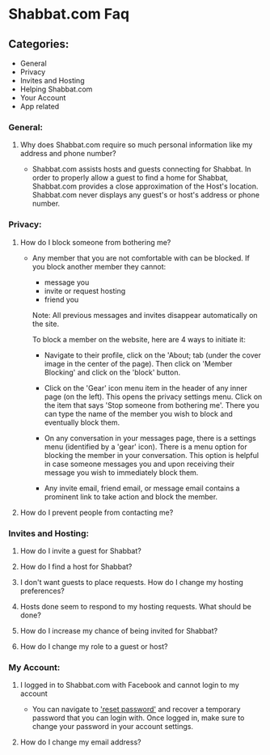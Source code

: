 
# Shabbat.com Faq

## Categories:

- General
- Privacy
- Invites and Hosting
- Helping Shabbat.com
- Your Account
- App related



### General:

1. Why does Shabbat.com require so much personal information like my address and phone number?

    * Shabbat.com assists hosts and guests connecting for Shabbat. In order to properly allow
      a guest to find a home for Shabbat, Shabbat.com provides a close approximation of the Host's location.
      Shabbat.com never displays any guest's or host's address or phone number.



### Privacy:

1.  How do I block someone from bothering me?

    * Any member that you are not comfortable with can be blocked. If you block another member they cannot:
        - message you
        - invite or request hosting
        - friend you

        Note: All previous messages and invites disappear automatically on the site.

        To block a member on the website, here are 4 ways to initiate it:

        - Navigate to their profile, click on the 'About; tab (under the cover image in the center of the page).
          Then click on 'Member Blocking' and click on the 'block' button.

        - Click on the 'Gear' icon menu item in the header of any inner page (on the left). This opens the privacy
          settings menu. Click on the item that says 'Stop someone from bothering me'. There you can type the name
          of the member you wish to block and eventually block them.

        - On any conversation in your messages page, there is a settings menu (identified by a 'gear' icon).
          There is a menu option for blocking the member in your conversation. This option is helpful in case someone
          messages you and upon receiving their message you wish to immediately block them.

        - Any invite email, friend email, or message email contains a prominent link to take action and block the member.



2.  How do I prevent people from contacting me?

### Invites and Hosting:

1. How do I invite a guest for Shabbat?

2. How do I find a host for Shabbat?

2. I don't want guests to place requests. How do I change my hosting preferences?

3. Hosts done seem to respond to my hosting requests. What should be done?

4. How do I increase my chance of being invited for Shabbat?

5. How do I change my role to a guest or host?


### My Account:

1.  I logged in to Shabbat.com with Facebook and cannot login to my account
    * You can navigate to <a href='http://www.shabbat.com/forgot'>'reset password'</a>
      and recover a temporary password that you can login with. Once logged in, make sure
      to change your password in your account settings.

2.  How do I change my email address?